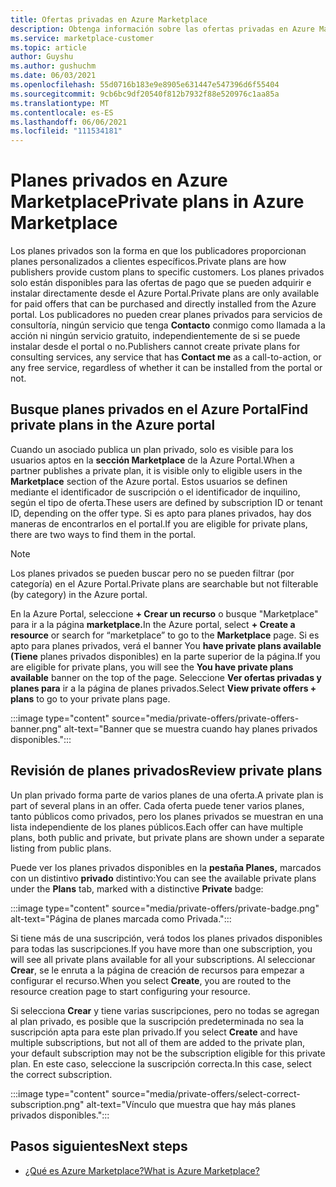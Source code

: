```yaml
---
title: Ofertas privadas en Azure Marketplace
description: Obtenga información sobre las ofertas privadas en Azure Marketplace.
ms.service: marketplace-customer
ms.topic: article
author: Guyshu
ms.author: gushuchm
ms.date: 06/03/2021
ms.openlocfilehash: 55d0716b183e9e8905e631447e547396d6f55404
ms.sourcegitcommit: 9cb6bc9df20540f812b7932f88e520976c1aa85a
ms.translationtype: MT
ms.contentlocale: es-ES
ms.lasthandoff: 06/06/2021
ms.locfileid: "111534181"
---
```

# <a name="private-plans-in-azure-marketplace"></a><span data-ttu-id="aabc1-103">Planes privados en Azure Marketplace</span><span class="sxs-lookup"><span data-stu-id="aabc1-103">Private plans in Azure Marketplace</span></span>

<span data-ttu-id="aabc1-104">Los planes privados son la forma en que los publicadores proporcionan planes personalizados a clientes específicos.</span><span class="sxs-lookup"><span data-stu-id="aabc1-104">Private plans are how publishers provide custom plans to specific customers.</span></span> <span data-ttu-id="aabc1-105">Los planes privados solo están disponibles para las ofertas de pago que se pueden adquirir e instalar directamente desde el Azure Portal.</span><span class="sxs-lookup"><span data-stu-id="aabc1-105">Private plans are only available for paid offers that can be purchased and directly installed from the Azure portal.</span></span> <span data-ttu-id="aabc1-106">Los publicadores no pueden crear planes privados para servicios de consultoría, ningún servicio que tenga **Contacto** conmigo como llamada a la acción ni ningún servicio gratuito, independientemente de si se puede instalar desde el portal o no.</span><span class="sxs-lookup"><span data-stu-id="aabc1-106">Publishers cannot create private plans for consulting services, any service that has **Contact me** as a call-to-action, or any free service, regardless of whether it can be installed from the portal or not.</span></span>

## <a name="find-private-plans-in-the-azure-portal"></a><span data-ttu-id="aabc1-107">Busque planes privados en el Azure Portal</span><span class="sxs-lookup"><span data-stu-id="aabc1-107">Find private plans in the Azure portal</span></span>

<span data-ttu-id="aabc1-108">Cuando un asociado publica un plan privado, solo es visible para los usuarios aptos en la **sección Marketplace** de la Azure Portal.</span><span class="sxs-lookup"><span data-stu-id="aabc1-108">When a partner publishes a private plan, it is visible only to eligible users in the **Marketplace** section of the Azure portal.</span></span> <span data-ttu-id="aabc1-109">Estos usuarios se definen mediante el identificador de suscripción o el identificador de inquilino, según el tipo de oferta.</span><span class="sxs-lookup"><span data-stu-id="aabc1-109">These users are defined by subscription ID or tenant ID, depending on the offer type.</span></span> <span data-ttu-id="aabc1-110">Si es apto para planes privados, hay dos maneras de encontrarlos en el portal.</span><span class="sxs-lookup"><span data-stu-id="aabc1-110">If you are eligible for private plans, there are two ways to find them in the portal.</span></span>

> [!NOTE]
> <span data-ttu-id="aabc1-111">Los planes privados se pueden buscar pero no se pueden filtrar (por categoría) en el Azure Portal.</span><span class="sxs-lookup"><span data-stu-id="aabc1-111">Private plans are searchable but not filterable (by category) in the Azure portal.</span></span>

<span data-ttu-id="aabc1-112">En la Azure Portal, seleccione **+ Crear un recurso** o busque "Marketplace" para ir a la página **marketplace.**</span><span class="sxs-lookup"><span data-stu-id="aabc1-112">In the Azure portal, select **+ Create a resource** or search for “marketplace” to go to the **Marketplace** page.</span></span> <span data-ttu-id="aabc1-113">Si es apto para planes privados, verá el banner You **have private plans available (Tiene** planes privados disponibles) en la parte superior de la página.</span><span class="sxs-lookup"><span data-stu-id="aabc1-113">If you are eligible for private plans, you will see the **You have private plans available** banner on the top of the page.</span></span> <span data-ttu-id="aabc1-114">Seleccione **Ver ofertas privadas y planes para** ir a la página de planes privados.</span><span class="sxs-lookup"><span data-stu-id="aabc1-114">Select **View private offers + plans** to go to your private plans page.</span></span>

:::image type="content" source="media/private-offers/private-offers-banner.png" alt-text="Banner que se muestra cuando hay planes privados disponibles.":::

## <a name="review-private-plans"></a><span data-ttu-id="aabc1-116">Revisión de planes privados</span><span class="sxs-lookup"><span data-stu-id="aabc1-116">Review private plans</span></span>

<span data-ttu-id="aabc1-117">Un plan privado forma parte de varios planes de una oferta.</span><span class="sxs-lookup"><span data-stu-id="aabc1-117">A private plan is part of several plans in an offer.</span></span> <span data-ttu-id="aabc1-118">Cada oferta puede tener varios planes, tanto públicos como privados, pero los planes privados se muestran en una lista independiente de los planes públicos.</span><span class="sxs-lookup"><span data-stu-id="aabc1-118">Each offer can have multiple plans, both public and private, but private plans are shown under a separate listing from public plans.</span></span>

<span data-ttu-id="aabc1-119">Puede ver los planes privados disponibles en la **pestaña Planes,** marcados con un distintivo **privado** distintivo:</span><span class="sxs-lookup"><span data-stu-id="aabc1-119">You can see the available private plans under the **Plans** tab, marked with a distinctive **Private** badge:</span></span>

:::image type="content" source="media/private-offers/private-badge.png" alt-text="Página de planes marcada como Privada.":::

<span data-ttu-id="aabc1-121">Si tiene más de una suscripción, verá todos los planes privados disponibles para todas las suscripciones.</span><span class="sxs-lookup"><span data-stu-id="aabc1-121">If you have more than one subscription, you will see all private plans available for all your subscriptions.</span></span> <span data-ttu-id="aabc1-122">Al seleccionar **Crear**, se le enruta a la página de creación de recursos para empezar a configurar el recurso.</span><span class="sxs-lookup"><span data-stu-id="aabc1-122">When you select **Create**, you are routed to the resource creation page to start configuring your resource.</span></span>

<span data-ttu-id="aabc1-123">Si selecciona **Crear** y tiene varias suscripciones, pero no todas se agregan al plan privado, es posible que la suscripción predeterminada no sea la suscripción apta para este plan privado.</span><span class="sxs-lookup"><span data-stu-id="aabc1-123">If you select **Create** and have multiple subscriptions, but not all of them are added to the private plan, your default subscription may not be the subscription eligible for this private plan.</span></span> <span data-ttu-id="aabc1-124">En este caso, seleccione la suscripción correcta.</span><span class="sxs-lookup"><span data-stu-id="aabc1-124">In this case, select the correct subscription.</span></span>

:::image type="content" source="media/private-offers/select-correct-subscription.png" alt-text="Vínculo que muestra que hay más planes privados disponibles.":::

## <a name="next-steps"></a><span data-ttu-id="aabc1-126">Pasos siguientes</span><span class="sxs-lookup"><span data-stu-id="aabc1-126">Next steps</span></span>

- [<span data-ttu-id="aabc1-127">¿Qué es Azure Marketplace?</span><span class="sxs-lookup"><span data-stu-id="aabc1-127">What is Azure Marketplace?</span></span>](azure-marketplace-overview.md)
